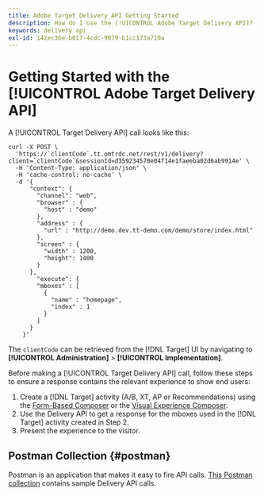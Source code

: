 ```yaml
---
title: Adobe Target Delivery API Getting Started
description: How do I use the [!UICONTROL Adobe Target Delivery API]?
keywords: delivery api
exl-id: 142ec3be-b017-4cdc-9079-b1cc173a710a
---
```

# Getting Started with the [!UICONTROL Adobe Target Delivery API]

A [!UICONTROL Target Delivery API] call looks like this:

```
curl -X POST \
  'https://`clientCode`.tt.omtrdc.net/rest/v1/delivery?client=`clientCode`&sessionId=d359234570e04f14e1faeeba02d6ab9914e' \
  -H 'Content-Type: application/json' \
  -H 'cache-control: no-cache' \
  -d '{
      "context": {
        "channel": "web",
        "browser" : {
          "host" : "demo"
        },
        "address" : {
          "url" : "http://demo.dev.tt-demo.com/demo/store/index.html"
        },
        "screen" : {
          "width" : 1200,
          "height": 1400
        }
      },
        "execute": {
        "mboxes" : [
          {
            "name" : "homepage",
            "index" : 1
          }
        ]
      }
    }'
```

The `clientCode` can be retrieved from the [!DNL Target] UI by navigating to **[!UICONTROL Administration]** > **[!UICONTROL Implementation]**.

Before making a [!UICONTROL Target Delivery API] call, follow these steps to ensure a response contains the relevant experience to show end users:

1. Create a [!DNL Target] activity (A/B, XT, AP or Recommendations) using the [Form-Based Composer](https://experienceleague.adobe.com/docs/target/using/experiences/form-experience-composer.html?lang=en) or the [Visual Experience Composer](https://experienceleague.adobe.com/docs/target/using/experiences/vec/visual-experience-composer.html).
1. Use the Delivery API to get a response for the mboxes used in the [!DNL Target] activity created in Step 2.
1. Present the experience to the visitor.

## Postman Collection {#postman}

Postman is an application that makes it easy to fire API calls. [This Postman collection](https://run.pstmn.io/button.svg) contains sample Delivery API calls.
